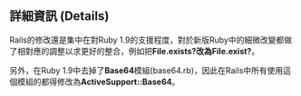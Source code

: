 ## 詳細資訊 (Details)

Rails的修改還是集中在對Ruby 1.9的支援程度，對於新版Ruby中的細微改變都做了相對應的調整以求更好的整合，例如把**File.exists?**改為**File.exist?**。

另外，在Ruby 1.9中去掉了**Base64**模組(base64.rb)，因此在Rails中所有使用這個模組的都得修改為**ActiveSupport::Base64**。